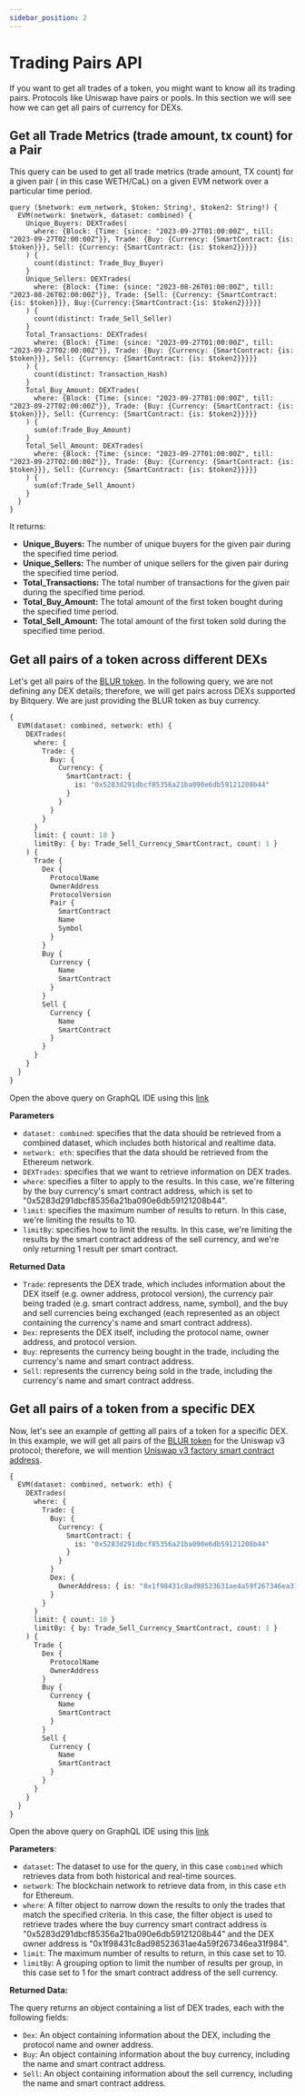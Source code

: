 ```yaml
---
sidebar_position: 2
---
```


# Trading Pairs API

If you want to get all trades of a token, you might want to know all its trading pairs.
Protocols like Uniswap have pairs or pools. In this section we will see how we can get all pairs of currency for DEXs.

## Get all Trade Metrics (trade amount, tx count) for a Pair

This query can be used to get all trade metrics (trade amount, TX count) for a given pair ( in this case WETH/CaL) on a given EVM network over a particular time period.

```
query ($network: evm_network, $token: String!, $token2: String!) {
  EVM(network: $network, dataset: combined) {
    Unique_Buyers: DEXTrades(
      where: {Block: {Time: {since: "2023-09-27T01:00:00Z", till: "2023-09-27T02:00:00Z"}}, Trade: {Buy: {Currency: {SmartContract: {is: $token}}}, Sell: {Currency: {SmartContract: {is: $token2}}}}}
    ) {
      count(distinct: Trade_Buy_Buyer)
    }
    Unique_Sellers: DEXTrades(
      where: {Block: {Time: {since: "2023-08-26T01:00:00Z", till: "2023-08-26T02:00:00Z"}}, Trade: {Sell: {Currency: {SmartContract: {is: $token}}}, Buy:{Currency:{SmartContract:{is: $token2}}}}}
    ) {
      count(distinct: Trade_Sell_Seller)
    }
    Total_Transactions: DEXTrades(
      where: {Block: {Time: {since: "2023-09-27T01:00:00Z", till: "2023-09-27T02:00:00Z"}}, Trade: {Buy: {Currency: {SmartContract: {is: $token}}}, Sell: {Currency: {SmartContract: {is: $token2}}}}}
    ) {
      count(distinct: Transaction_Hash)
    }
    Total_Buy_Amount: DEXTrades(
      where: {Block: {Time: {since: "2023-09-27T01:00:00Z", till: "2023-09-27T02:00:00Z"}}, Trade: {Buy: {Currency: {SmartContract: {is: $token}}}, Sell: {Currency: {SmartContract: {is: $token2}}}}}
    ) {
      sum(of:Trade_Buy_Amount)
    }
    Total_Sell_Amount: DEXTrades(
      where: {Block: {Time: {since: "2023-09-27T01:00:00Z", till: "2023-09-27T02:00:00Z"}}, Trade: {Buy: {Currency: {SmartContract: {is: $token}}}, Sell: {Currency: {SmartContract: {is: $token2}}}}}
    ) {
      sum(of:Trade_Sell_Amount)
    }
  }
}

```

It returns:

- **Unique_Buyers:** The number of unique buyers for the given pair during the specified time period.
- **Unique_Sellers:** The number of unique sellers for the given pair during the specified time period.
- **Total_Transactions:** The total number of transactions for the given pair during the specified time period.
- **Total_Buy_Amount:** The total amount of the first token bought during the specified time period.
- **Total_Sell_Amount:** The total amount of the first token sold during the specified time period.

## Get all pairs of a token across different DEXs

Let's get all pairs of the [BLUR token](https://explorer.bitquery.io/ethereum/token/0x5283d291dbcf85356a21ba090e6db59121208b44). In the following query, we are not defining any DEX details; therefore, we will get pairs across DEXs supported by Bitquery.
We are just providing the BLUR token as buy currency.

```graphql
{
  EVM(dataset: combined, network: eth) {
    DEXTrades(
      where: {
        Trade: {
          Buy: {
            Currency: {
              SmartContract: {
                is: "0x5283d291dbcf85356a21ba090e6db59121208b44"
              }
            }
          }
        }
      }
      limit: { count: 10 }
      limitBy: { by: Trade_Sell_Currency_SmartContract, count: 1 }
    ) {
      Trade {
        Dex {
          ProtocolName
          OwnerAddress
          ProtocolVersion
          Pair {
            SmartContract
            Name
            Symbol
          }
        }
        Buy {
          Currency {
            Name
            SmartContract
          }
        }
        Sell {
          Currency {
            Name
            SmartContract
          }
        }
      }
    }
  }
}
```

Open the above query on GraphQL IDE using this [link](https://graphql.bitquery.io/ide/Pair-tokens-for-BLUR-token-for-all-DEXs_1)

**Parameters**

- `dataset: combined`: specifies that the data should be retrieved from a combined dataset, which includes both historical and realtime data.
- `network: eth`: specifies that the data should be retrieved from the Ethereum network.
- `DEXTrades`: specifies that we want to retrieve information on DEX trades.
- `where`: specifies a filter to apply to the results. In this case, we're filtering by the buy currency's smart contract address, which is set to "0x5283d291dbcf85356a21ba090e6db59121208b44".
- `limit`: specifies the maximum number of results to return. In this case, we're limiting the results to 10.
- `limitBy`: specifies how to limit the results. In this case, we're limiting the results by the smart contract address of the sell currency, and we're only returning 1 result per smart contract.

**Returned Data**

- `Trade`: represents the DEX trade, which includes information about the DEX itself (e.g. owner address, protocol version), the currency pair being traded (e.g. smart contract address, name, symbol), and the buy and sell currencies being exchanged (each represented as an object containing the currency's name and smart contract address).
- `Dex`: represents the DEX itself, including the protocol name, owner address, and protocol version.
- `Buy`: represents the currency being bought in the trade, including the currency's name and smart contract address.
- `Sell`: represents the currency being sold in the trade, including the currency's name and smart contract address.

## Get all pairs of a token from a specific DEX

Now, let's see an example of getting all pairs of a token for a specific DEX. In this example, we will get all pairs of the [BLUR token](https://explorer.bitquery.io/ethereum/token/0x5283d291dbcf85356a21ba090e6db59121208b44) for the Uniswap v3 protocol; therefore, we will mention [Uniswap v3 factory smart contract address](https://explorer.bitquery.io/ethereum/smart_contract/0x1f98431c8ad98523631ae4a59f267346ea31f984/transactions).

```graphql
{
  EVM(dataset: combined, network: eth) {
    DEXTrades(
      where: {
        Trade: {
          Buy: {
            Currency: {
              SmartContract: {
                is: "0x5283d291dbcf85356a21ba090e6db59121208b44"
              }
            }
          }
          Dex: {
            OwnerAddress: { is: "0x1f98431c8ad98523631ae4a59f267346ea31f984" }
          }
        }
      }
      limit: { count: 10 }
      limitBy: { by: Trade_Sell_Currency_SmartContract, count: 1 }
    ) {
      Trade {
        Dex {
          ProtocolName
          OwnerAddress
        }
        Buy {
          Currency {
            Name
            SmartContract
          }
        }
        Sell {
          Currency {
            Name
            SmartContract
          }
        }
      }
    }
  }
}
```

Open the above query on GraphQL IDE using this [link](https://graphql.bitquery.io/ide/pairs-of-blur-token-new-dataset_1)

**Parameters**:

- `dataset`: The dataset to use for the query, in this case `combined` which retrieves data from both historical and real-time sources.
- `network`: The blockchain network to retrieve data from, in this case `eth` for Ethereum.
- `where`: A filter object to narrow down the results to only the trades that match the specified criteria. In this case, the filter object is used to retrieve trades where the buy currency smart contract address is "0x5283d291dbcf85356a21ba090e6db59121208b44" and the DEX owner address is "0x1f98431c8ad98523631ae4a59f267346ea31f984".
- `limit`: The maximum number of results to return, in this case set to 10.
- `limitBy`: A grouping option to limit the number of results per group, in this case set to 1 for the smart contract address of the sell currency.

**Returned Data:**

The query returns an object containing a list of DEX trades, each with the following fields:

- `Dex`: An object containing information about the DEX, including the protocol name and owner address.
- `Buy`: An object containing information about the buy currency, including the name and smart contract address.
- `Sell`: An object containing information about the sell currency, including the name and smart contract address.
